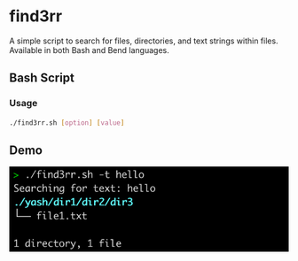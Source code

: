 # find3rr

A simple script to search for files, directories, and text strings within files. Available in both Bash and Bend languages.

## Bash Script

### Usage

```sh
./find3rr.sh [option] [value]
```

## Demo

![Image](ss/ss1.png)
